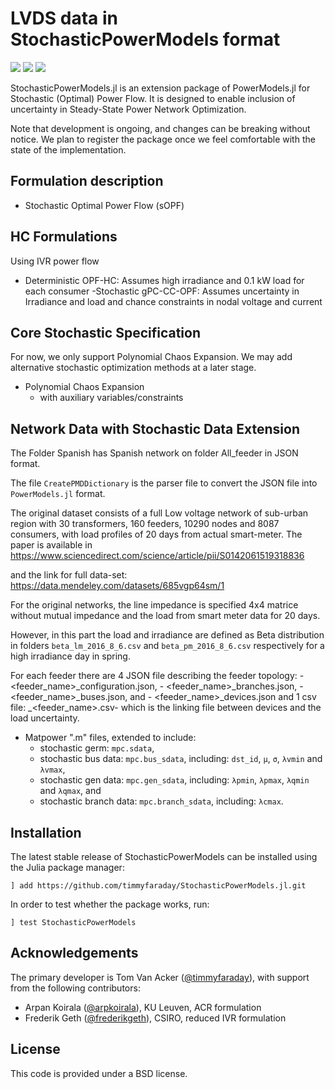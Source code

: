 # LVDS data in StochasticPowerModels format

<a href="https://github.com/timmyfaraday/StochasticPowerModels.jl/actions?query=workflow%3ACI"><img src="https://github.com/timmyfaraday/StochasticPowerModels.jl/workflows/CI/badge.svg"></img></a>
<a href="https://codecov.io/gh/timmyfaraday/StochasticPowerModels.jl"><img src="https://img.shields.io/codecov/c/github/timmyfaraday/StochasticPowerModels.jl?logo=Codecov"></img></a>
<a href="https://timmyfaraday.github.io/StochasticPowerModels.jl/"><img src="https://github.com/timmyfaraday/StochasticPowerModels.jl/workflows/Documentation/badge.svg"></img></a>


StochasticPowerModels.jl is an extension package of PowerModels.jl for 
Stochastic (Optimal) Power Flow. It is designed to enable inclusion of 
uncertainty in Steady-State Power Network Optimization. 

Note that development is ongoing, and changes can be breaking without notice. We plan to register the package once we feel comfortable with the state of the implementation.

## Formulation description

- Stochastic Optimal Power Flow (sOPF)

## HC Formulations
Using IVR power flow
- Deterministic
    OPF-HC: Assumes high irradiance and 0.1 kW load for each consumer
-Stochastic
	gPC-CC-OPF: Assumes uncertainty in Irradiance and load and chance constraints in nodal voltage and current

	

## Core Stochastic Specification
For now, we only support Polynomial Chaos Expansion. We may add alternative stochastic optimization methods at a later stage.

- Polynomial Chaos Expansion
    - with auxiliary variables/constraints

## Network Data with Stochastic Data Extension
The Folder Spanish has Spanish network on folder All_feeder in JSON format. 

The file `CreatePMDDictionary` is the parser file to convert the JSON file into `PowerModels.jl` format.

The original dataset consists of a full Low voltage network of sub-urban region with 30 transformers, 160 feeders, 10290 nodes and 8087 consumers, with load profiles of 20 days from actual smart-meter.
The paper is available in https://www.sciencedirect.com/science/article/pii/S0142061519318836

and the link for full data-set: https://data.mendeley.com/datasets/685vgp64sm/1

For the original networks, the line impedance is specified 4x4 matrice without mutual impedance and the load from smart meter data for 20 days.

However, in this part the load and irradiance are defined as Beta distribution in folders `beta_lm_2016_8_6.csv` and `beta_pm_2016_8_6.csv` respectively for a high irradiance day in spring. 

For each feeder there are 4 JSON file describing the feeder topology:
	- <feeder_name>_configuration.json, 
	- <feeder_name>_branches.json, 
	- <feeder_name>_buses.json, and 
	- <feeder_name>_devices.json 
and 1 csv file:
  	_<feeder_name>.csv- which is the linking file between devices and the load uncertainty. 

- Matpower ".m" files, extended to include:
    - stochastic germ: `mpc.sdata`,
    - stochastic bus data: `mpc.bus_sdata`, including: `dst_id`, `μ`, `σ`, `λvmin` and `λvmax`,
    - stochastic gen data: `mpc.gen_sdata`, including: `λpmin`, `λpmax`, `λqmin` and `λqmax`, and
    - stochastic branch data: `mpc.branch_sdata`, including: `λcmax`.


## Installation

The latest stable release of StochasticPowerModels can be installed using the 
Julia package manager:

```
] add https://github.com/timmyfaraday/StochasticPowerModels.jl.git
```

In order to test whether the package works, run:

```
] test StochasticPowerModels
```

## Acknowledgements

The primary developer is Tom Van Acker ([@timmyfaraday](https://github.com/timmyfaraday)), 
with support from the following contributors:
- Arpan Koirala ([@arpkoirala](https://github.com/arpkoirala)), KU Leuven, ACR formulation
- Frederik Geth ([@frederikgeth](https://github.com/frederikgeth)), CSIRO, reduced IVR formulation

## License

This code is provided under a BSD license.
